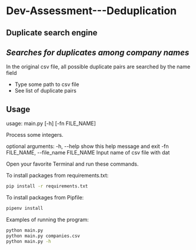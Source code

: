 # Dev-Assessment---Deduplication
## Duplicate search engine
## _Searches for duplicates among company names_


In the original csv file, all possible duplicate pairs are searched by the name field

- Type some path to csv file
- See list of duplicate pairs

## Usage

usage: main.py [-h] [-fn FILE_NAME]

Process some integers.

optional arguments:
  -h, --help            show this help message and exit
  -fn FILE_NAME, --file_name FILE_NAME
                        Input name of csv file with dat

Open your favorite Terminal and run these commands.

To install packages from requirements.txt:

```sh
pip install -r requirements.txt
```

To install packages from Pipfile:

```sh
pipenv install
```

Examples of running the program:

```sh
python main.py
python main.py companies.csv
python main.py -h
```
